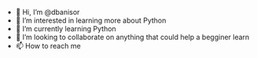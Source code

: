 - 👋 Hi, I’m @dbanisor
- 👀 I’m interested in learning more about Python
- 🌱 I’m currently learning Python
- 💞️ I’m looking to collaborate on anything that could help a begginer learn
- 📫 How to reach me 

<!---
dbanisor/dbanisor is a ✨ special ✨ repository because its `README.md` (this file) appears on your GitHub profile.
You can click the Preview link to take a look at your changes.
--->
